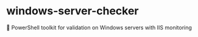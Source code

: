 # windows-server-checker
🔧 PowerShell toolkit for validation on Windows servers with IIS monitoring
